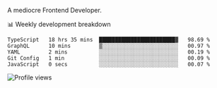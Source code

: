 A mediocre Frontend Developer.

📊 Weekly development breakdown
<!--START_SECTION:waka-->

```text
TypeScript   18 hrs 35 mins  ████████████████████████▓   98.69 %
GraphQL      10 mins         ▒░░░░░░░░░░░░░░░░░░░░░░░░   00.97 %
YAML         2 mins          ░░░░░░░░░░░░░░░░░░░░░░░░░   00.19 %
Git Config   1 min           ░░░░░░░░░░░░░░░░░░░░░░░░░   00.09 %
JavaScript   0 secs          ░░░░░░░░░░░░░░░░░░░░░░░░░   00.07 %
```

<!--END_SECTION:waka-->

<img src="https://gpvc.arturio.dev/iqbalfasri" alt="Profile views"/>
